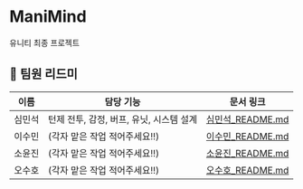 # ManiMind
유니티 최종 프로젝트 

## 👥 팀원 리드미

| 이름 | 담당 기능 | 문서 링크 |
|------|-----------|-----------|
| 심민석 | 턴제 전투, 감정, 버프, 유닛, 시스템 설계 | [심민석_README.md](./Members/README_Minseok.md) |
| 이수민 | (각자 맡은 작업 적어주세요!!) | [이수민_README.md](./Members/README_Sumin.md) |
| 소윤진 | (각자 맡은 작업 적어주세요!!) | [소윤진_README.md](./Members/README_Yoonjin.md) |
| 오수호 | (각자 맡은 작업 적어주세요!!) | [오수호_README.md](./Members/README_Suho.md) |
